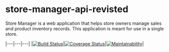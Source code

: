 # store-manager-api-revisted
Store Manager is a web application that helps store owners manage sales and product inventory records. This application is meant for use in a single store.

|---|---|---|
|[![Build Status](https://travis-ci.com/kipruto/store-manager-api-v2-revisted.svg?branch=master)](https://travis-ci.com/kipruto/store-manager-api-v2-revisted)|[![Coverage Status](https://coveralls.io/repos/github/kipruto/store-manager-api-v2-revisted/badge.svg?branch=master)](https://coveralls.io/github/kipruto/store-manager-api-v2-revisted?branch=master)|[![Maintainability](https://api.codeclimate.com/v1/badges/32806fdcde239f6d6b59/maintainability)](https://codeclimate.com/github/kipruto/store-manager-api-v2-revisted/maintainability)|
